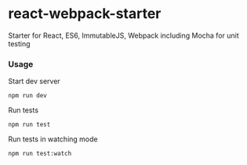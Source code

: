 # react-webpack-starter
Starter for React, ES6, ImmutableJS, Webpack including Mocha for unit testing

### Usage
Start dev server
```
npm run dev
```

Run tests
```
npm run test
```

Run tests in watching mode
```
npm run test:watch
```
